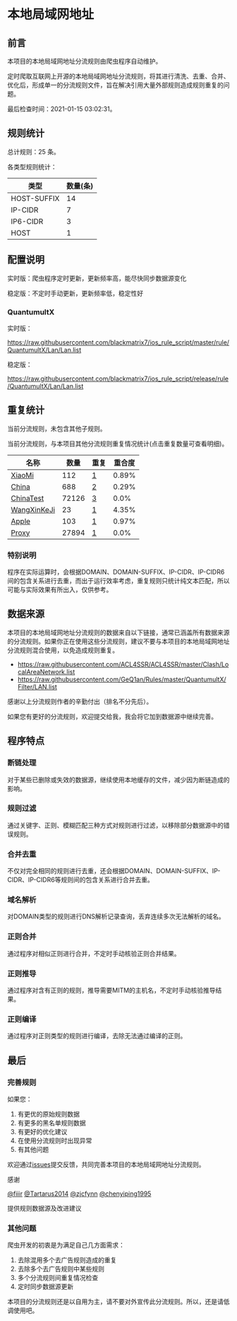 # 本地局域网地址

## 前言

本项目的本地局域网地址分流规则由爬虫程序自动维护。

定时爬取互联网上开源的本地局域网地址分流规则，将其进行清洗、去重、合并、优化后，形成单一的分流规则文件，旨在解决引用大量外部规则造成规则重复的问题。



最后检查时间：2021-01-15 03:02:31。

## 规则统计

总计规则：25 条。

各类型规则统计：

| 类型 | 数量(条) |
| ---- | ---- |
| HOST-SUFFIX | 14 |
| IP-CIDR | 7 |
| IP6-CIDR | 3 |
| HOST | 1 |
## 配置说明

实时版：爬虫程序定时更新，更新频率高，能尽快同步数据源变化

稳定版：不定时手动更新，更新频率低，稳定性好

### QuantumultX 
实时版：

https://raw.githubusercontent.com/blackmatrix7/ios_rule_script/master/rule/QuantumultX/Lan/Lan.list

稳定版：

https://raw.githubusercontent.com/blackmatrix7/ios_rule_script/release/rule/QuantumultX/Lan/Lan.list

## 重复统计


当前分流规则，未包含其他子规则。


当前分流规则，与本项目其他分流规则重复情况统计(点击重复数量可查看明细)。



| 名称 | 数量 | 重复 | 重合度 |
| ---- | ---- | ---- | ------ |
|  [XiaoMi](https://github.com/blackmatrix7/ios_rule_script/tree/master/rule/QuantumultX/XiaoMi)    | 112   | [1](https://raw.githubusercontent.com/blackmatrix7/ios_rule_script/master/rule/QuantumultX/Lan/Lan_Repeat.list)   |   0.89% |
|  [China](https://github.com/blackmatrix7/ios_rule_script/tree/master/rule/QuantumultX/China)    | 688   | [2](https://raw.githubusercontent.com/blackmatrix7/ios_rule_script/master/rule/QuantumultX/Lan/Lan_Repeat.list)   |   0.29% |
|  [ChinaTest](https://github.com/blackmatrix7/ios_rule_script/tree/master/rule/QuantumultX/ChinaTest)    | 72126   | [3](https://raw.githubusercontent.com/blackmatrix7/ios_rule_script/master/rule/QuantumultX/Lan/Lan_Repeat.list)   |   0.0% |
|  [WangXinKeJi](https://github.com/blackmatrix7/ios_rule_script/tree/master/rule/QuantumultX/WangXinKeJi)    | 23   | [1](https://raw.githubusercontent.com/blackmatrix7/ios_rule_script/master/rule/QuantumultX/Lan/Lan_Repeat.list)   |   4.35% |
|  [Apple](https://github.com/blackmatrix7/ios_rule_script/tree/master/rule/QuantumultX/Apple)    | 103   | [1](https://raw.githubusercontent.com/blackmatrix7/ios_rule_script/master/rule/QuantumultX/Lan/Lan_Repeat.list)   |   0.97% |
|  [Proxy](https://github.com/blackmatrix7/ios_rule_script/tree/master/rule/QuantumultX/Proxy)    | 27894   | [1](https://raw.githubusercontent.com/blackmatrix7/ios_rule_script/master/rule/QuantumultX/Lan/Lan_Repeat.list)   |   0.0% |
### 特别说明
程序在实际运算时，会根据DOMAIN、DOMAIN-SUFFIX、IP-CIDR、IP-CIDR6间的包含关系进行去重，而出于运行效率考虑，重复规则只统计纯文本匹配，所以可能与实际效果有所出入，仅供参考。

## 数据来源

本项目的本地局域网地址分流规则的数据来自以下链接，通常已涵盖所有数据来源的分流规则。如果你正在使用这些分流规则，建议不要与本项目的本地局域网地址分流规则混合使用，以免造成规则重复。

- https://raw.githubusercontent.com/ACL4SSR/ACL4SSR/master/Clash/LocalAreaNetwork.list
- https://raw.githubusercontent.com/GeQ1an/Rules/master/QuantumultX/Filter/LAN.list


感谢以上分流规则作者的辛勤付出（排名不分先后）。

如果您有更好的分流规则，欢迎提交给我，我会将它加到数据源中继续完善。

## 程序特点

### 断链处理

对于某些已删除或失效的数据源，继续使用本地缓存的文件，减少因为断链造成的影响。

### 规则过滤

通过关键字、正则、模糊匹配三种方式对规则进行过滤，以移除部分数据源中的错误规则。

### 合并去重

不仅对完全相同的规则进行去重，还会根据DOMAIN、DOMAIN-SUFFIX、IP-CIDR、IP-CIDR6等规则间的包含关系进行合并去重。

### 域名解析

对DOMAIN类型的规则进行DNS解析记录查询，丢弃连续多次无法解析的域名。

### 正则合并

通过程序对相似正则进行合并，不定时手动核验正则合并结果。

### 正则推导

通过程序对含有正则的规则，推导需要MITM的主机名，不定时手动核验推导结果。

### 正则编译

通过程序对正则类型的规则进行编译，去除无法通过编译的正则。

## 最后

### 完善规则

如果您：

1. 有更优的原始规则数据
2. 有更多的黑名单规则数据
3. 有更好的优化建议
4. 在使用分流规则时出现异常
5. 有其他问题

欢迎通过[issues](https://github.com/blackmatrix7/ios_rule_script/issues/new)提交反馈，共同完善本项目的本地局域网地址分流规则。

感谢

[@fiiir](https://github.com/fiiir) [@Tartarus2014](https://github.com/Tartarus2014) [@zjcfynn](https://github.com/zjcfynn) [@chenyiping1995](https://github.com/chenyiping1995) 

提供规则数据源及改进建议

### 其他问题

爬虫开发的初衷是为满足自己几方面需求：

1. 去除混用多个去广告规则造成的重复
2. 去除多个去广告规则中某些规则
3. 多个分流规则间重复情况检查
4. 定时同步数据源更新

本项目的分流规则还是以自用为主，请不要对外宣传此分流规则。所以，还是请低调使用吧。
